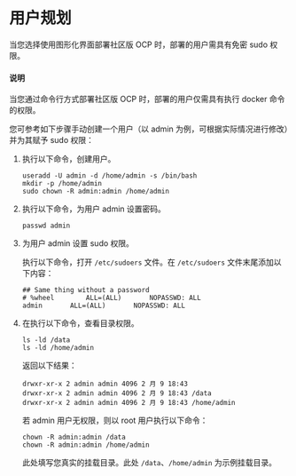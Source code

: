 # 用户规划

当您选择使用图形化界面部署社区版 OCP 时，部署的用户需具有免密 sudo 权限。

<main id="notice" type='explain'>
<h4>说明</h4>
<p>当您通过命令行方式部署社区版 OCP 时，部署的用户仅需具有执行 docker 命令的权限。</p>
</main>

您可参考如下步骤手动创建一个用户（以 admin 为例，可根据实际情况进行修改）并为其赋予 sudo 权限：

   1. 执行以下命令，创建用户。

      ```shell
      useradd -U admin -d /home/admin -s /bin/bash
      mkdir -p /home/admin
      sudo chown -R admin:admin /home/admin
      ```

   2. 执行以下命令，为用户 admin 设置密码。

      ```shell
      passwd admin
      ```

   3. 为用户 admin 设置 sudo 权限。

      执行以下命令，打开 `/etc/sudoers` 文件。在 `/etc/sudoers` 文件末尾添加以下内容：

      ```shell
      ## Same thing without a password
      # %wheel        ALL=(ALL)       NOPASSWD: ALL
      admin       ALL=(ALL)       NOPASSWD: ALL
      ```

   4. 在执行以下命令，查看目录权限。

      ```shell
      ls -ld /data
      ls -ld /home/admin
      ```

      返回以下结果：

      ```shell
      drwxr-xr-x 2 admin admin 4096 2 月 9 18:43
      drwxr-xr-x 2 admin admin 4096 2 月 9 18:43 /data
      drwxr-xr-x 2 admin admin 4096 2 月 9 18:43 /home/admin
      ```

      若 admin 用户无权限，则以 root 用户执行以下命令：

      ```shell
      chown -R admin:admin /data
      chown -R admin:admin /home/admin
       ```

      此处填写您真实的挂载目录。此处 `/data`、`/home/admin` 为示例挂载目录。
